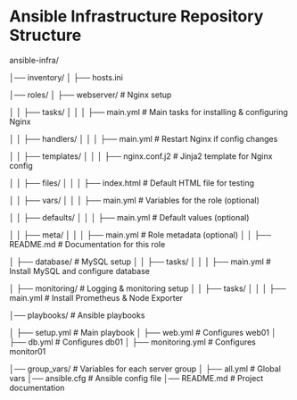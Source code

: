 # Ansible Infrastructure Repository Structure

ansible-infra/

│── inventory/
│   ├── hosts.ini

│── roles/
│   ├── webserver/     # Nginx setup

│   │   ├── tasks/
│   │   │   ├── main.yml   # Main tasks for installing & configuring Nginx

│   │   ├── handlers/
│   │   │   ├── main.yml           # Restart Nginx if config changes

│   │   ├── templates/
│   │   │   ├── nginx.conf.j2      # Jinja2 template for Nginx config

│   │   ├── files/
│   │   │   ├── index.html         # Default HTML file for testing

│   │   ├── vars/
│   │   │   ├── main.yml           # Variables for the role (optional)

│   │   ├── defaults/
│   │   │   ├── main.yml           # Default values (optional)

│   │   ├── meta/
│   │   │   ├── main.yml           # Role metadata (optional)
│   │   ├── README.md              # Documentation for this role

│   ├── database/      # MySQL setup
│   │   ├── tasks/
│   │   │   ├── main.yml           # Install MySQL and configure database

│   ├── monitoring/    # Logging & monitoring setup
│   │   ├── tasks/
│   │   │   ├── main.yml           # Install Prometheus & Node Exporter

│── playbooks/         # Ansible playbooks

│   ├── setup.yml      # Main playbook
│   ├── web.yml        # Configures web01
│   ├── db.yml         # Configures db01
│   ├── monitoring.yml # Configures monitor01

│── group_vars/        # Variables for each server group
│   ├── all.yml        # Global vars
│── ansible.cfg        # Ansible config file
│── README.md          # Project documentation
